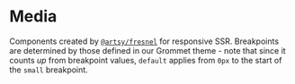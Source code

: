 # Media

Components created by [`@artsy/fresnel`](https://github.com/artsy/fresnel) for responsive SSR. Breakpoints are determined by those defined in our Grommet theme - note that since it counts _up_ from breakpoint values, `default` applies from `0px` to the start of the `small` breakpoint.
